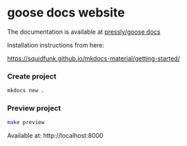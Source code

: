 # goose docs website

The documentation is available at [pressly/goose docs](pressly.github.io/goose)

Installation instructions from here:

https://squidfunk.github.io/mkdocs-material/getting-started/

### Create project

```bash
mkdocs new .
```

### Preview project

```bash
make preview
```

Available at: http://localhost:8000